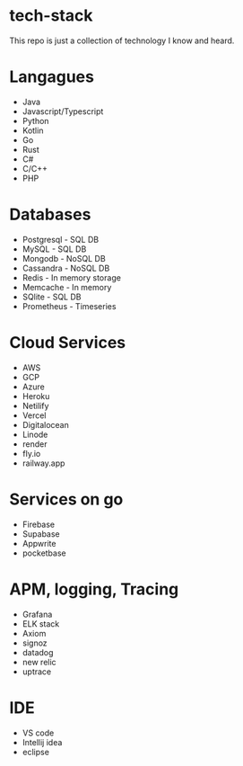 # tech-stack
This repo is just a collection of technology I know and heard.

# Langagues
- Java
- Javascript/Typescript
- Python
- Kotlin
- Go
- Rust
- C#
- C/C++
- PHP

# Databases
- Postgresql - SQL DB
- MySQL - SQL DB
- Mongodb - NoSQL DB
- Cassandra - NoSQL DB
- Redis - In memory storage
- Memcache - In memory
- SQlite - SQL DB
- Prometheus - Timeseries

# Cloud Services
- AWS
- GCP
- Azure
- Heroku
- Netilify
- Vercel
- Digitalocean
- Linode
- render
- fly.io
- railway.app

# Services on go
- Firebase
- Supabase
- Appwrite
- pocketbase

# APM, logging, Tracing
- Grafana
- ELK stack
- Axiom
- signoz
- datadog
- new relic
- uptrace

# IDE
- VS code
- Intellij idea
- eclipse
